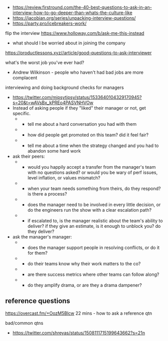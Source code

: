 
- https://review.firstround.com/the-40-best-questions-to-ask-in-an-interview-how-to-go-deeper-than-whats-the-culture-like
- https://jacobian.org/series/unpacking-interview-questions/
- https://party.pro/icebreakers-work/


flip the interview https://www.holloway.com/b/ask-me-this-instead
- what should I be worried about in joining the company

https://productlessons.xyz//article/good-questions-to-ask-interviewer

what's the worst job you've ever had?
- Andrew Wilkinson - people who haven't had bad jobs are more complacent


interviewing and doing background checks for managers
- https://twitter.com/mipsytipsy/status/1533640104329170945?s=20&t=wAVsBx_kPREo4PASVNHVOw
- Instead of asking people if they "liked" their manager or not, get specific. 
	- * tell me about a hard conversation you had with them 
	- * how did people get promoted on this team? did it feel fair? 
	- * tell me about a time when the strategy changed and you had to abandon some hard work
- ask their peers:
	- * would you happily accept a transfer from the manager's team with no questions asked? or would you be wary of perf issues, level inflation, or values mismatch? 
	- * when your team needs something from theirs, do they respond? is there a process? 
	- * does the manager need to be involved in every little decision, or do the engineers run the show with a clear escalation path? 
	- * if escalated to, is the manager realistic about the team's ability to deliver? if they give an estimate, is it enough to unblock you? do they deliver?
- ask the manager's manager: 
	- * does the manager support people in resolving conflicts, or do it for them? 
	- * do their teams know why their work matters to the co? 
	- * are there success metrics where other teams can follow along? 
	- * do they amplify drama, or are they a drama dampener?


## reference questions

https://overcast.fm/+OozM5Blcw 
22 mins - how to ask a reference qtn



bad/common qtns
- https://twitter.com/shreyas/status/1508111715199643662?s=21n